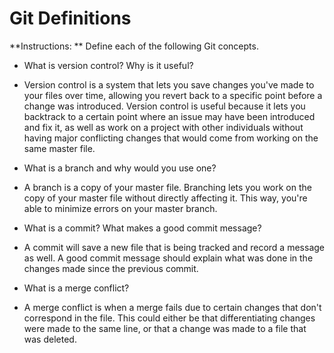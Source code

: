 # Git Definitions

**Instructions: ** Define each of the following Git concepts.

* What is version control?  Why is it useful?
* Version control is a system that lets you save changes you've made to your files over time, allowing you revert back to a specific point before a change was introduced. Version control is useful because it lets you backtrack to a certain point where an issue may have been introduced and fix it, as well as work on a project with other individuals without having major conflicting changes that would come from working on the same master file. 

* What is a branch and why would you use one?
* A branch is a copy of your master file. Branching lets you work on the copy of your master file without directly affecting it. This way, you're able to minimize errors on your master branch.

* What is a commit? What makes a good commit message?
* A commit will save a new file that is being tracked and record a message as well. A good commit message should explain what was done in the changes made since the previous commit.

* What is a merge conflict?
* A merge conflict is when a merge fails due to certain changes that don't correspond in the file. This could either be that differentiating changes were made to the same line, or that a change was made to a file that was deleted.